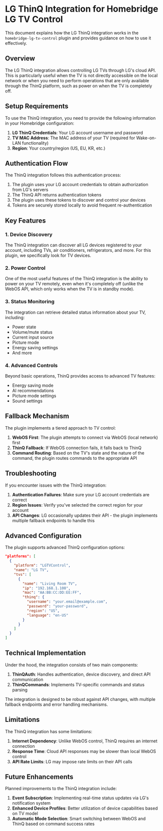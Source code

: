 # LG ThinQ Integration for Homebridge LG TV Control

This document explains how the LG ThinQ integration works in the `homebridge-lg-tv-control` plugin and provides guidance on how to use it effectively.

## Overview

The LG ThinQ integration allows controlling LG TVs through LG's cloud API. This is particularly useful when the TV is not directly accessible on the local network or when you need to perform operations that are only available through the ThinQ platform, such as power on when the TV is completely off.

## Setup Requirements

To use the ThinQ integration, you need to provide the following information in your Homebridge configuration:

1. **LG ThinQ Credentials**: Your LG account username and password
2. **TV MAC Address**: The MAC address of your TV (required for Wake-on-LAN functionality)
3. **Region**: Your country/region (US, EU, KR, etc.)

## Authentication Flow

The ThinQ integration follows this authentication process:

1. The plugin uses your LG account credentials to obtain authorization from LG's servers
2. The ThinQ API returns authentication tokens
3. The plugin uses these tokens to discover and control your devices
4. Tokens are securely stored locally to avoid frequent re-authentication

## Key Features

### 1. Device Discovery

The ThinQ integration can discover all LG devices registered to your account, including TVs, air conditioners, refrigerators, and more. For this plugin, we specifically look for TV devices.

### 2. Power Control

One of the most useful features of the ThinQ integration is the ability to power on your TV remotely, even when it's completely off (unlike the WebOS API, which only works when the TV is in standby mode).

### 3. Status Monitoring

The integration can retrieve detailed status information about your TV, including:
- Power state
- Volume/mute status
- Current input source
- Picture mode
- Energy saving settings
- And more

### 4. Advanced Controls

Beyond basic operations, ThinQ provides access to advanced TV features:
- Energy saving mode
- AI recommendations
- Picture mode settings
- Sound settings

## Fallback Mechanism

The plugin implements a tiered approach to TV control:

1. **WebOS First**: The plugin attempts to connect via WebOS (local network) first
2. **ThinQ Fallback**: If WebOS connection fails, it falls back to ThinQ
3. **Command Routing**: Based on the TV's state and the nature of the command, the plugin routes commands to the appropriate API

## Troubleshooting

If you encounter issues with the ThinQ integration:

1. **Authentication Failures**: Make sure your LG account credentials are correct
2. **Region Issues**: Verify you've selected the correct region for your account
3. **API Changes**: LG occasionally updates their API - the plugin implements multiple fallback endpoints to handle this

## Advanced Configuration

The plugin supports advanced ThinQ configuration options:

```json
"platforms": [
  {
    "platform": "LGTVControl",
    "name": "LG TV",
    "tvs": [
      {
        "name": "Living Room TV",
        "ip": "192.168.1.100",
        "mac": "AA:BB:CC:DD:EE:FF",
        "thinq": {
          "username": "your.email@example.com",
          "password": "your-password",
          "region": "US",
          "language": "en-US"
        }
      }
    ]
  }
]
```

## Technical Implementation

Under the hood, the integration consists of two main components:

1. **ThinQAuth**: Handles authentication, device discovery, and direct API communication
2. **ThinQCommands**: Implements TV-specific commands and status parsing

The integration is designed to be robust against API changes, with multiple fallback endpoints and error handling mechanisms.

## Limitations

The ThinQ integration has some limitations:

1. **Internet Dependency**: Unlike WebOS control, ThinQ requires an internet connection
2. **Response Time**: Cloud API responses may be slower than local WebOS control
3. **API Rate Limits**: LG may impose rate limits on their API calls

## Future Enhancements

Planned improvements to the ThinQ integration include:

1. **Event Subscription**: Implementing real-time status updates via LG's notification system
2. **Enhanced Device Profiles**: Better utilization of device capabilities based on TV model
3. **Automatic Mode Selection**: Smart switching between WebOS and ThinQ based on command success rates 